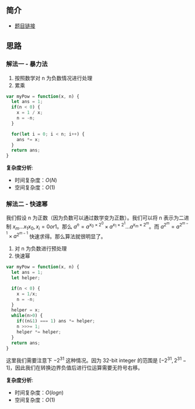  
 
 
## 简介
- [题目链接](https://leetcode-cn.com/problems/powx-n/)

## 思路
### 解法一 - 暴力法
1. 按照数学对 n 为负数情况进行处理
2. 累乘

```javascript
var myPow = function(x, n) {
  let ans = 1;
  if(n < 0) {
    x = 1 / x;
    n = -n;
  }

  for(let i = 0; i < n; i++) {
    ans *= x;
  }
  return ans;
}
```
**复杂度分析**:
- 时间复杂度：$O(N)$
- 空间复杂度：$O(1)$

### 解法二 - 快速幂
我们假设 n 为正数（因为负数可以通过数学变为正数）。我们可以将 n 表示为二进制 $x_m...x_1x_0, x_i = 0 or 1$。那么 $a^n = a^{x_0\times2^0} \times a^{x_1\times2^1}...a^{x_m\times2^m}$。而 $a^{2^m} = a^{2^{m-1}} \times a^{2^{m-1}}$ 快速求得。那么算法就很明显了。
1. 对 n 为负数进行预处理
2. 快速幂

```javascript
var myPow = function(x, n) {
  let ans = 1;
  let helper;

  if(n < 0) {
    x = 1/x;
    n = -n;
  }
  helper = x;
  while(n>0) {
    if((n&1) === 1) ans *= helper;
    n >>>= 1;
    helper *= helper;
  }
  return ans;
}
```
这里我们需要注意下 $-2^{31}$ 这种情况。因为 32-bit integer 的范围是 $[-2^{31}, 2^31-1]$，因此我们在转换边界负值后进行位运算需要无符号右移。

**复杂度分析**:
- 时间复杂度：$O(logn)$
- 空间复杂度：$O(1)$